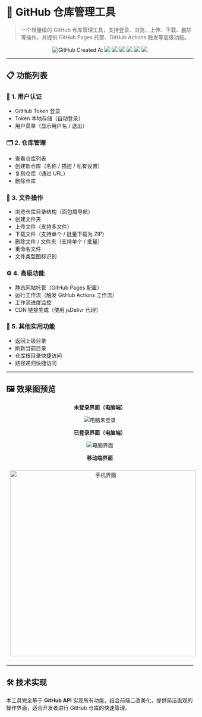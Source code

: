 # 🧰 GitHub 仓库管理工具

> 一个轻量级的 GitHub 仓库管理工具，支持登录、浏览、上传、下载、删除等操作，并提供 GitHub Pages 托管、GitHub Actions 触发等高级功能。

<p align="center">
  <!-- 创建日期 --><img alt="GitHub Created At" src="https://img.shields.io/github/created-at/xyz66882/GitHub-repository?logo=github&label=%E5%88%9B%E5%BB%BA%E6%97%A5%E6%9C%9F">
  <!-- 下载量 --><a href="https://github.com/xyz66882/GitHub-repository/releases"><img src="https://img.shields.io/github/downloads/xyz66882/GitHub-repository/total?logo=github&label=%E4%B8%8B%E8%BD%BD%E9%87%8F"></a>
  <!-- 贡献者 --><a href="https://github.com/xyz66882/GitHub-repository/graphs/contributors"><img src="https://img.shields.io/github/contributors-anon/xyz66882/GitHub-repository?logo=github&label=%E8%B4%A1%E7%8C%AE%E8%80%85"></a>
  <!-- 最新版本 --><a href="https://github.com/xyz66882/GitHub-repository/releases/"><img src="https://img.shields.io/github/release/xyz66882/GitHub-repository?logo=github&label=%E6%9C%80%E6%96%B0%E7%89%88%E6%AC%A1"></a>
  <!-- 问题数 --><a href="https://github.com/xyz66882/GitHub-repository/issues"><img src="https://img.shields.io/github/issues-raw/xyz66882/GitHub-repository?logo=github&label=%E9%97%AE%E9%A2%98"></a>
  <!-- 讨论数 --><a href="https://github.com/xyz66882/GitHub-repository/discussions"><img src="https://img.shields.io/github/discussions/xyz66882/GitHub-repository?logo=github&label=%E8%AE%A8%E8%AE%BA"></a>
  <!-- 仓库大小 --><a href="https://github.com/xyz66882/GitHub-repository"><img src="https://img.shields.io/github/repo-size/xyz66882/GitHub-repository?logo=github&label=%E4%BB%93%E5%BA%93%E5%A4%A7%E5%B0%8F"></a>
</p>

---

## 📋 功能列表

### 🔐 1. 用户认证
- GitHub Token 登录
- Token 本地存储（自动登录）
- 用户菜单（显示用户名 / 退出）

### 🗂 2. 仓库管理
- 查看仓库列表
- 创建新仓库（名称 / 描述 / 私有设置）
- 复刻仓库（通过 URL）
- 删除仓库

### 📁 3. 文件操作
- 浏览仓库目录结构（面包屑导航）
- 创建文件夹
- 上传文件（支持多文件）
- 下载文件（支持单个 / 批量下载为 ZIP）
- 删除文件 / 文件夹（支持单个 / 批量）
- 重命名文件
- 文件类型图标识别

### ⚙️ 4. 高级功能
- 静态网站托管（GitHub Pages 配置）
- 运行工作流（触发 GitHub Actions 工作流）
- 工作流进度监控
- CDN 链接生成（使用 jsDelivr 代理）

### 🧭 5. 其他实用功能
- 返回上级目录
- 刷新当前目录
- 仓库根目录快捷访问
- 路径递归快捷访问

---

## 🖼️ 效果图预览

<div align="center">
  <p><strong>未登录界面（电脑端）</strong></p>
  <img style="max-width:100%; height:auto;" src="https://github.com/user-attachments/assets/005d5f4f-f985-49a2-9992-39298da73ed8" alt="电脑未登录" />

  <p><strong>已登录界面（电脑端）</strong></p>
  <img style="max-width:100%; height:auto;" src="https://github.com/user-attachments/assets/89f7d150-cd39-41e6-970e-a13d96986999" alt="电脑界面" />

  <p><strong>移动端界面</strong></p>
  <div style="display: flex; flex-direction: row; gap: 15px; overflow-x: auto; padding: 10px; -webkit-overflow-scrolling: touch; white-space: nowrap; width: 100%;">
    <img style="width: 500px; height: auto; flex-shrink: 0;" src="https://github.com/user-attachments/assets/a8e1ef93-bf20-465b-80c5-0c42a31de31c" alt="手机界面" />
    <img style="width: 450px; height: auto; flex-shrink: 0;" src="https://github.com/user-attachments/assets/6772d950-9e81-4602-93e5-ea5af5e59a58" alt="手机壁纸设置" />
  </div>
</div>

---

## 🛠 技术实现

本工具完全基于 **GitHub API** 实现所有功能，结合前端二改美化，提供简洁直观的操作界面，适合开发者进行 GitHub 仓库的快速管理。
